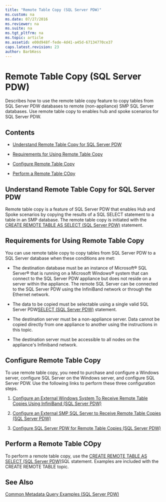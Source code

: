 ```yaml
---
title: "Remote Table Copy (SQL Server PDW)"
ms.custom: na
ms.date: 07/27/2016
ms.reviewer: na
ms.suite: na
ms.tgt_pltfrm: na
ms.topic: article
ms.assetid: e00d948f-fede-4d41-a45d-67134770ce37
caps.latest.revision: 23
author: BarbKess
---
```

# Remote Table Copy (SQL Server PDW)
Describes how to use the remote table copy feature to copy  tables from SQL Server PDW databases to remote (non-appliance) SMP SQL Server databases. Use remote table copy to enables hub and spoke scenarios for SQL Server PDW.  
  
## Contents  
  
-   [Understand Remote Table Copy for SQL Server PDW](#BasicsPDE)  
  
-   [Requirements for Using Remote Table Copy](#BasicsPrerequisites)  
  
-   [Configure Remote Table Copy](#ConfigureRemote)  
  
-   [Perform a Remote Table COpy](#PerformRemote)  
  
## <a name="BasicsPDE"></a>Understand Remote Table Copy for SQL Server PDW  
Remote table copy is a feature of SQL Server PDW that enables Hub and Spoke scenarios by copying the results of a SQL SELECT statement to a table in an SMP database. The remote table copy is initiated with the [CREATE REMOTE TABLE AS SELECT &#40;SQL Server PDW&#41;](../../mpp/sqlpdw/create-remote-table-as-select-sql-server-pdw.md) statement.  
  
## <a name="BasicsPrerequisites"></a>Requirements for Using Remote Table Copy  
You can use remote table copy to copy tables from SQL Server PDW to a SQL Server database when these conditions are met:  
  
-   The destination database must be an instance of Microsoft® SQL Server® that is running on a Microsoft Windows® system that can connect to the SQL Server PDW appliance but does not reside on a server within the appliance. The remote SQL Server can be connected to the SQL Server PDW using the InfiniBand network or through the Ethernet network.  
  
-   The data to be copied must be selectable using a single valid SQL Server PDW[SELECT &#40;SQL Server PDW&#41;](../../mpp/sqlpdw/select-sql-server-pdw.md) statement.  
  
-   The destination server must be a non-appliance server. Data cannot be copied directly from one appliance to another using the instructions in this topic.  
  
-   The destination server must be accessible to all nodes on the appliance's Infiniband network.  
  
## <a name="ConfigureRemote"></a>Configure Remote Table Copy  
To use remote table copy, you need to purchase and configure a Windows server, configure SQL Server on the Windows server, and configure SQL Server PDW. Use the following links to perform these three configuration steps.  
  
1.  [Configure an External Windows System To Receive Remote Table Copies Using InfiniBand &#40;SQL Server PDW&#41;](../../mpp/sqlpdw/configure-an-external-windows-system-to-receive-remote-table-copies-using-infiniband-sql-server-pdw.md)  
  
2.  [Configure an External SMP SQL Server to Receive Remote Table Copies &#40;SQL Server PDW&#41;](../../mpp/sqlpdw/configure-an-external-smp-sql-server-to-receive-remote-table-copies-sql-server-pdw.md)  
  
3.  [Configure SQL Server PDW for Remote Table Copies &#40;SQL Server PDW&#41;](../../mpp/sqlpdw/configure-sql-server-pdw-for-remote-table-copies-sql-server-pdw.md)  
  
## <a name="PerformRemote"></a>Perform a Remote Table COpy  
To perform a remote table copy, use the [CREATE REMOTE TABLE AS SELECT &#40;SQL Server PDW&#41;](../../mpp/sqlpdw/create-remote-table-as-select-sql-server-pdw.md)SQL statement. Examples are included with the CREATE REMOTE TABLE topic.  
  
## See Also  
[Common Metadata Query Examples &#40;SQL Server PDW&#41;](../../mpp/sqlpdw/common-metadata-query-examples-sql-server-pdw.md)  
  
